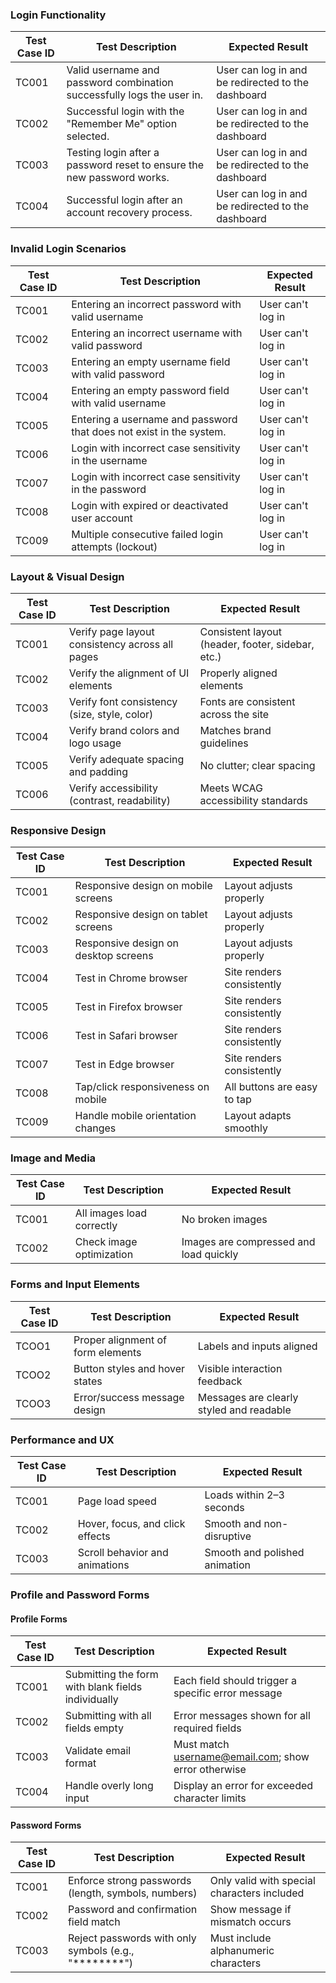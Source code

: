 ### Login Functionality
| Test Case ID | Test Description | Expected Result |
|--------------|------------------|------------------|
| TC001 | Valid username and password combination successfully logs the user in. | User can log in and be redirected to the dashboard |
| TC002 | Successful login with the "Remember Me" option selected. | User can log in and be redirected to the dashboard |
| TC003 | Testing login after a password reset to ensure the new password works. | User can log in and be redirected to the dashboard |
| TC004 | Successful login after an account recovery process. | User can log in and be redirected to the dashboard |

### Invalid Login Scenarios
| Test Case ID | Test Description | Expected Result |
|--------------|------------------|------------------|
| TC001 | Entering an incorrect password with valid username | User can't log in |
| TC002 | Entering an incorrect username with valid password | User can't log in |
| TC003 | Entering an empty username field with valid password | User can't log in |
| TC004 | Entering an empty password field with valid username | User can't log in |
| TC005 | Entering a username and password that does not exist in the system. | User can't log in |
| TC006 | Login with incorrect case sensitivity in the username | User can't log in |
| TC007 | Login with incorrect case sensitivity in the password | User can't log in |
| TC008 | Login with expired or deactivated user account | User can't log in |
| TC009 | Multiple consecutive failed login attempts (lockout) | User can't log in |

### Layout & Visual Design
| Test Case ID | Test Description | Expected Result |
|--------------|------------------|------------------|
| TC001 | Verify page layout consistency across all pages | Consistent layout (header, footer, sidebar, etc.) |
| TC002 | Verify the alignment of UI elements | Properly aligned elements |
| TC003 | Verify font consistency (size, style, color) | Fonts are consistent across the site |
| TC004 | Verify brand colors and logo usage | Matches brand guidelines |
| TC005 | Verify adequate spacing and padding | No clutter; clear spacing |
| TC006 | Verify accessibility (contrast, readability) | Meets WCAG accessibility standards |

### Responsive Design
| Test Case ID | Test Description | Expected Result |
|--------------|------------------|------------------|
| TC001 | Responsive design on mobile screens | Layout adjusts properly |
| TC002 | Responsive design on tablet screens | Layout adjusts properly |
| TC003 | Responsive design on desktop screens | Layout adjusts properly |
| TC004 | Test in Chrome browser | Site renders consistently |
| TC005 | Test in Firefox browser | Site renders consistently |
| TC006 | Test in Safari browser | Site renders consistently |
| TC007 | Test in Edge browser | Site renders consistently |
| TC008 | Tap/click responsiveness on mobile | All buttons are easy to tap |
| TC009 | Handle mobile orientation changes | Layout adapts smoothly |

### Image and Media
| Test Case ID | Test Description | Expected Result |
|--------------|------------------|------------------|
| TC001 | All images load correctly | No broken images |
| TC002 | Check image optimization | Images are compressed and load quickly |

### Forms and Input Elements
| Test Case ID | Test Description | Expected Result |
|--------------|------------------|------------------|
| TCOO1 | Proper alignment of form elements | Labels and inputs aligned |
| TCOO2 | Button styles and hover states | Visible interaction feedback |
| TCOO3 | Error/success message design | Messages are clearly styled and readable |

### Performance and UX
| Test Case ID | Test Description | Expected Result |
|--------------|------------------|------------------|
| TC001 | Page load speed | Loads within 2–3 seconds |
| TC002 | Hover, focus, and click effects | Smooth and non-disruptive |
| TC003 | Scroll behavior and animations | Smooth and polished animation |

### Profile and Password Forms
#### Profile Forms
| Test Case ID | Test Description | Expected Result |
|--------------|------------------|------------------|
| TC001 | Submitting the form with blank fields individually | Each field should trigger a specific error message |
| TC002 | Submitting with all fields empty | Error messages shown for all required fields |
| TC003 | Validate email format | Must match username@email.com; show error otherwise |
| TC004 | Handle overly long input | Display an error for exceeded character limits |

#### Password Forms
| Test Case ID | Test Description | Expected Result |
|--------------|------------------|------------------|
| TC001 | Enforce strong passwords (length, symbols, numbers) | Only valid with special characters included |
| TC002 | Password and confirmation field match | Show message if mismatch occurs |
| TC003 | Reject passwords with only symbols (e.g., "********") | Must include alphanumeric characters |

